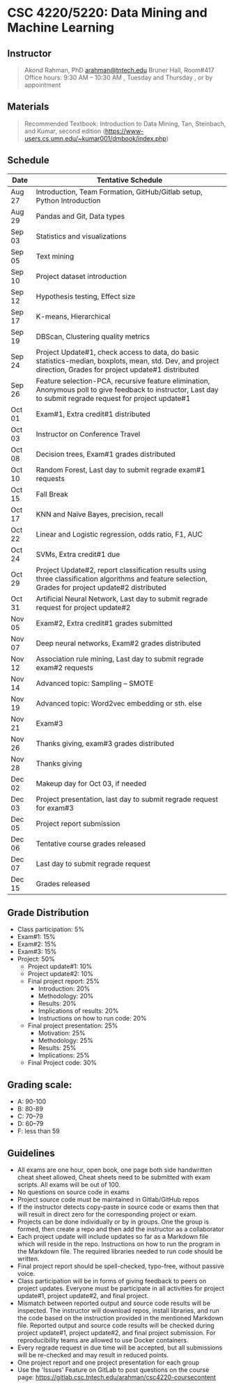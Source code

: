 # CSC 4220/5220: Data Mining and Machine Learning 

## Instructor 

> Akond Rahman, PhD 
> arahman@tntech.edu 
> Bruner Hall, Room#417
> Office hours: 9:30 AM – 10:30 AM , Tuesday and Thursday , or by appointment 


## Materials 

> Recommended Textbook:  Introduction to Data Mining, Tan, Steinbach, and Kumar, second edition (https://www-users.cs.umn.edu/~kumar001/dmbook/index.php)

## Schedule 



| Date    | Tentative Schedule                                                                                                                                              |
|---------|-----------------------------------------------------------------------------------------------------------------------------------------------------------------|
| Aug 27  | Introduction, Team Formation, GitHub/Gitlab setup, Python Introduction                                                                                          |
| Aug 29  | Pandas and Git, Data types                                                                                                                                      |
| Sep 03  | Statistics and visualizations                                                                                                                                   |
| Sep 05  | Text mining                                                                                                                                                     |
| Sep 10  | Project dataset introduction                                                                                                                                    |
| Sep 12  | Hypothesis testing, Effect size                                                                                                                               |
| Sep 17  | K-means, Hierarchical                                                                                                                                           |
| Sep 19  | DBScan, Clustering quality metrics                                                                                                                              |
| Sep 24  | Project Update#1, check access to data, do basic statistics-median, boxplots, mean, std. Dev, and project direction, Grades for project update#1 distributed    |
| Sep 26  | Feature selection-PCA, recursive feature elimination, Anonymous poll to give feedback to instructor, Last day to submit regrade request for project update#1    |
| Oct 01  | Exam#1, Extra credit#1 distributed                                                                                                                              |
| Oct 03  | Instructor on Conference Travel                                                                                                                                 |
| Oct 08  | Decision trees, Exam#1 grades distributed                                                                                                                       |
| Oct 10  | Random Forest, Last day to submit regrade exam#1 requests                                                                                                       |
| Oct 15  | Fall Break                                                                                                                                                      |
| Oct 17  | KNN and Naïve Bayes, precision, recall                                                                                                                          |
| Oct 22  | Linear and Logistic regression, odds ratio, F1, AUC                                                                                                             |
| Oct 24  | SVMs, Extra credit#1 due                                                                                                                                        |
| Oct 29  | Project Update#2, report classification results using three classification algorithms and feature selection, Grades for project update#2 distributed            |                                             
| Oct 31  | Artificial Neural Network, Last day to submit regrade request for project update#2                                                                              |                 
| Nov 05  | Exam#2, Extra credit#1 grades submitted                                                                                                                         |
| Nov 07  | Deep neural networks, Exam#2 grades distributed                                                                                                                 |
| Nov 12  | Association rule mining, Last day to submit regrade exam#2 requests                                                                                             |
| Nov 14  | Advanced topic: Sampling – SMOTE                                                                                                                                |
| Nov 19  | Advanced topic: Word2vec embedding or sth. else                                                                                                                 |
| Nov 21  | Exam#3                                                                                                                                                          |
| Nov 26  | Thanks giving, exam#3 grades distributed                                                                                                                        |
| Nov 28  | Thanks giving                                                                                                                                                   |
| Dec 02  | Makeup day for Oct 03, if needed                                                                                                                                |
| Dec 03  | Project presentation, last day to submit regrade request for exam#3                                                                                             |
| Dec 05  | Project report submission                                                                                                                                       |
| Dec 06  | Tentative course grades released                                                                                                                                |
| Dec 07  | Last day to submit regrade request                                                                                                                              |
| Dec 15  | Grades released                                                                                                                                                 |

 
## Grade Distribution 

- Class participation: 5%
- Exam#1: 15%
- Exam#2: 15%
- Exam#3: 15%
- Project: 50%
  - Project update#1: 10%
  - Project update#2: 10%
  - Final project report: 25% 
    - Introduction: 20% 
    - Methodology: 20%
    - Results: 20% 
    - Implications of results: 20%
    - Instructions on how to run code: 20% 
  - Final project presentation: 25%
    - Motivation: 25% 
    - Methodology: 25%
    - Results: 25% 
    - Implications: 25% 
  - Final Project code: 30%


## Grading scale: 
  - A: 90-100 
  - B: 80-89 
  - C: 70–79 
  - D: 60–79 
  - F: less than 59

## Guidelines
- All exams are one hour, open book, one page both side handwritten cheat sheet allowed, Cheat sheets need to be submitted with exam scripts. All exams will be out of 100.  
- No questions on source code in exams 
- Project source code must be maintained in Gitlab/GitHub repos 
- If the instructor detects copy-paste in source code or exams then that will result in direct zero for the corresponding project or exam.  
- Projects can be done individually or by in groups. One the group is formed, then create a repo and then add the instructor as a collaborator 
- Each project update will include updates so far as a Markdown file which will reside in the repo. Instructions on how to run the program in the Markdown file. The required libraries needed to run code should be written.  
- Final project report should be spell-checked, typo-free, without passive voice. 
- Class participation will be in forms of giving feedback to peers on project updates. Everyone must be participate in all activities for project update#1, project update#2, and final project. 
- Mismatch between reported output and source code results will be inspected. The instructor will download repos, install libraries, and run the code based on the instruction provided in the mentioned Markdown file. Reported output and source code results will be checked during project update#1, project update#2, and final project submission. For reproducibility teams are allowed to use Docker containers.   
- Every regrade request in due time will be accepted, but all submissions will be re-checked and may result in reduced points. 
- One project report and one project presentation for each group  
- Use the 'Issues' Feature on GitLab to post questions on the course page: https://gitlab.csc.tntech.edu/arahman/csc4220-coursecontent
